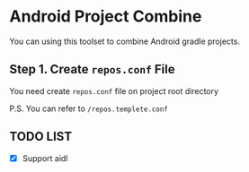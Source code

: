 # Android Project Combine

You can using this toolset to combine Android gradle projects.

## Step 1. Create `repos.conf` File

You need create `repos.conf` file on project root directory

P.S. You can refer to `/repos.templete.conf`

## TODO LIST

- [x] Support aidl
